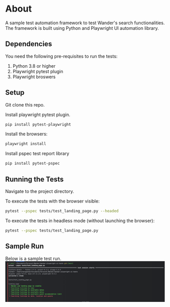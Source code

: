 # About

A sample test automation framework to test Wander's search functionalities. The framework is built using Python and Playwright UI automation library.

## Dependencies
You need the following pre-requisites to run the tests:

1. Python 3.8 or higher
2. Playwright pytest plugin
3. Playwright broswers


## Setup

Git clone this repo.

Install playwright pytest plugin.

```bash
pip install pytest-playwright
```
Install the browsers:
```bash
playwright install
```
Install  pspec test report library
```bash
pip install pytest-pspec
```
## Running the Tests

Navigate to the project directory.

To execute the tests with the browser visible:
```bash
pytest --pspec tests/test_landing_page.py --headed
```

To execute the tests in headless mode (without launching the browser):
```bash
pytest --pspec tests/test_landing_page.py
```

## Sample Run

Below is a sample test run.
![img.png](img.png)